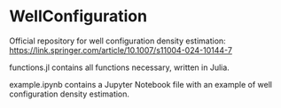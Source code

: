 # WellConfiguration
Official repository for well configuration density estimation: https://link.springer.com/article/10.1007/s11004-024-10144-7

functions.jl contains all functions necessary, written in Julia. 

example.ipynb contains a Jupyter Notebook file with an example of well configuration density estimation.
